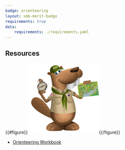 ```yaml
---
badge: orienteering
layout: smb-merit-badge
requirements: true
data:
    requirements: ./requirements.yaml
---
```


## Resources

{{#figure}}<img src="orienteering-bucky.jpg" class="W(100%)" />{{/figure}}
* [Orienteering Workbook](orienteering-workbook.pdf)
